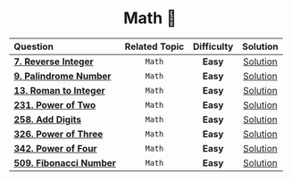 <div align ="center">
  
# Math 🚀
  
  |Question| Related Topic | Difficulty |Solution |
  |:-------- | :-----------: | :--------: | :-----: |
  | [**7. Reverse Integer**](https://leetcode.com/problems/reverse-integer/) | `Math` | **Easy** | [Solution](../Math/0007.Reverse_Integer.cpp) |
  | [**9. Palindrome Number**](https://leetcode.com/problems/palindrome-number/) |`Math` | **Easy**| [Solution](../Math/0009.Palindrome_Number.cpp)|
  | [**13. Roman to Integer**](https://leetcode.com/problems/roman-to-integer/) |`Math` | **Easy**| [Solution](../Math/0013.Roman_to_Integer.cpp)|
  |[**231. Power of Two**](https://leetcode.com/problems/power-of-two/) |`Math` | **Easy** | [Solution](../Math/0231.Power_of_Two.cpp) |
  | [**258. Add Digits**](https://leetcode.com/problems/add-digits/) |`Math` | **Easy**| [Solution](../Math/0258.Add_Digits.cpp) |
  | [**326. Power of Three**](https://leetcode.com/problems/power-of-three/) | `Math` | **Easy** | [Solution](../Math/0326.Power_of_Three.cpp) |
  | [**342. Power of Four**](https://leetcode.com/problems/power-of-four/)| `Math` |**Easy** | [Solution](../Math/0342.Power_of_Four.cpp) |
  | [**509. Fibonacci Number**](https://leetcode.com/problems/fibonacci-number)| `Math` |**Easy** | [Solution](../Math/0509.Fibonacci_Number.cpp) |

  </div>
